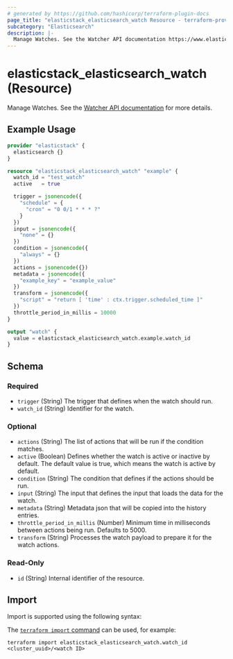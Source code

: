 ```yaml
---
# generated by https://github.com/hashicorp/terraform-plugin-docs
page_title: "elasticstack_elasticsearch_watch Resource - terraform-provider-elasticstack"
subcategory: "Elasticsearch"
description: |-
  Manage Watches. See the Watcher API documentation https://www.elastic.co/guide/en/elasticsearch/reference/current/watcher-api.html for more details.
---
```


# elasticstack_elasticsearch_watch (Resource)

Manage Watches. See the [Watcher API documentation](https://www.elastic.co/guide/en/elasticsearch/reference/current/watcher-api.html) for more details.

## Example Usage

```terraform
provider "elasticstack" {
  elasticsearch {}
}

resource "elasticstack_elasticsearch_watch" "example" {
  watch_id = "test_watch"
  active   = true

  trigger = jsonencode({
    "schedule" = {
      "cron" = "0 0/1 * * * ?"
    }
  })
  input = jsonencode({
    "none" = {}
  })
  condition = jsonencode({
    "always" = {}
  })
  actions = jsonencode({})
  metadata = jsonencode({
    "example_key" = "example_value"
  })
  transform = jsonencode({
    "script" = "return [ 'time' : ctx.trigger.scheduled_time ]"
  })
  throttle_period_in_millis = 10000
}

output "watch" {
  value = elasticstack_elasticsearch_watch.example.watch_id
}
```

<!-- schema generated by tfplugindocs -->
## Schema

### Required

- `trigger` (String) The trigger that defines when the watch should run.
- `watch_id` (String) Identifier for the watch.

### Optional

- `actions` (String) The list of actions that will be run if the condition matches.
- `active` (Boolean) Defines whether the watch is active or inactive by default. The default value is true, which means the watch is active by default.
- `condition` (String) The condition that defines if the actions should be run.
- `input` (String) The input that defines the input that loads the data for the watch.
- `metadata` (String) Metadata json that will be copied into the history entries.
- `throttle_period_in_millis` (Number) Minimum time in milliseconds between actions being run. Defaults to 5000.
- `transform` (String) Processes the watch payload to prepare it for the watch actions.

### Read-Only

- `id` (String) Internal identifier of the resource.

## Import

Import is supported using the following syntax:

The [`terraform import` command](https://developer.hashicorp.com/terraform/cli/commands/import) can be used, for example:

```shell
terraform import elasticstack_elasticsearch_watch.watch_id <cluster_uuid>/<watch ID>
```
